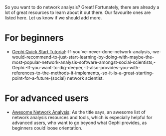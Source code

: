 So you want to do network analysis? Great! Fortunately, there are already a lot of great resources to learn about it out there. Our favourite ones are listed here. Let us know if we should add more.

# For beginners

* [Gephi Quick Start Tutorial](https://gephi.org/users/quick-start/):-If-you've-never-done-network-analysis,-we-would-recommend-to-just-start-learning-by-doing-with-maybe-the-most-popular-network-analysis-software-amongst-social-scientists,-Gephi.-If-you-want-to-dig-deeper,-it-also-provides-you-with-references-to-the-methods-it-implements,-so-it-is-a-great-starting-point-for-a-future-(social) network scientist.

# For advanced users

* [Awesome Network Analysis](https://github.com/briatte/awesome-network-analysis): As the title says, an awesome list of network analysis resources and tools, which is especially helpful for advanced users, who want to go beyond what Gephi provides, as beginners could loose orientation.